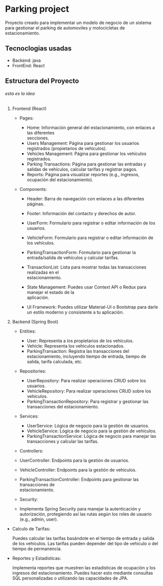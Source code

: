 # Parking project

Proyecto creado para implementar un modelo de negocio de un sistema para gestionar el parking de automoviles y motocicletas de estacionamiento.

## Tecnoclogias usadas

- Backend: java
- FrontEnd: React

## Estructura del Proyecto

###### esta es la idea

1. Frontend (React)

   - Pages:

     - Home: Información general del estacionamiento, con enlaces a las diferentes  
        secciones.
     - Users Management: Página para gestionar los usuarios registrados (propietarios de
       vehículos).
     - Vehicles Management: Página para gestionar los vehículos registrados.
     - Parking Transactions: Página para gestionar las entradas y salidas de vehículos,
       calcular tarifas y registrar pagos.
     - Reports: Página para visualizar reportes (e.g., ingresos, ocupación del
       estacionamiento).

   - Components:

     - Header: Barra de navegación con enlaces a las diferentes páginas.
     - Footer: Información del contacto y derechos de autor.
     - UserForm: Formulario para registrar o editar información de los usuarios.
     - VehicleForm: Formulario para registrar o editar información de los vehículos.
     - ParkingTransactionForm: Formulario para gestionar la entrada/salida de vehículos
       y calcular tarifas.
     - TransactionList: Lista para mostrar todas las transacciones realizadas en el  
       estacionamiento.
     - State Management: Puedes usar Context API o Redux para manejar el estado de la  
       aplicación.

     - UI Framework: Puedes utilizar Material-UI o Bootstrap para darle un estilo
       moderno y consistente a tu aplicación.

2. Backend (Spring Boot)

   - Entities:

     - User: Representa a los propietarios de los vehículos.
     - Vehicle: Representa los vehículos estacionados.
     - ParkingTransaction: Registra las transacciones del estacionamiento,
       incluyendo tiempo de entrada, tiempo de salida, tarifa calculada, etc.

   - Repositories:

     - UserRepository: Para realizar operaciones CRUD sobre los usuarios.
     - VehicleRepository: Para realizar operaciones CRUD sobre los vehículos.
     - ParkingTransactionRepository: Para registrar y gestionar las transacciones del
       estacionamiento.

   - Services:

     - UserService: Lógica de negocio para la gestión de usuarios.
     - VehicleService: Lógica de negocio para la gestión de vehículos.
     - ParkingTransactionService: Lógica de negocio para manejar las transacciones y
       calcular las tarifas.

   - Controllers:

   - UserController: Endpoints para la gestión de usuarios.
   - VehicleController: Endpoints para la gestión de vehículos.
   - ParkingTransactionController: Endpoints para gestionar las transacciones de  
     estacionamiento.

   - Security:
   - Implementa Spring Security para manejar la autenticación y autorización, protegiendo
     así las rutas según los roles de usuario (e.g., admin, user).

- Calculo de Tarifas:

  Puedes calcular las tarifas basándote en el tiempo de entrada y salida de los vehículos. Las tarifas pueden depender del tipo de vehículo o del tiempo de permanencia.

- Reportes y Estadísticas:

  Implementa reportes que muestren las estadísticas de ocupación y los ingresos del estacionamiento. Puedes hacer esto mediante consultas SQL personalizadas o utilizando las capacidades de JPA.

